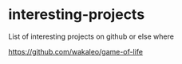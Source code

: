 interesting-projects
====================

List of interesting projects on github or else where

https://github.com/wakaleo/game-of-life
